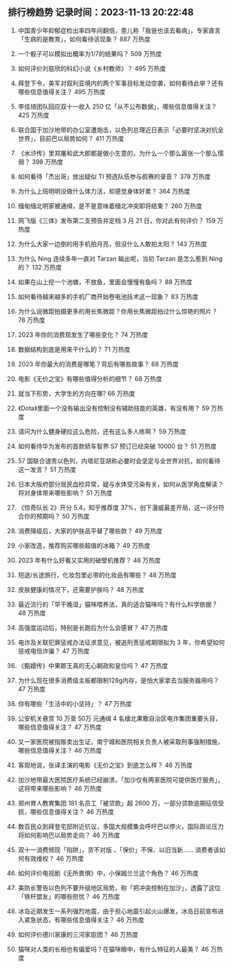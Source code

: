 
## 排行榜趋势 记录时间：2023-11-13 20:22:48
  
  1. 中国青少年抑郁症检出率四年间翻倍，患儿称「我爸也该去看病」，专家直言「生病的是教育」，如何看待该现象？ 887 万热度
    
  2. 一个骰子可以模拟出概率为1/7的结果吗？ 509 万热度
    
  3. 如何评价刘慈欣的科幻小说《乡村教师》？ 495 万热度
    
  4. 拜登下令，美军对叙利亚境内的两个军事目标发动空袭，如何看待此举？还有哪些信息值得关注？ 495 万热度
    
  5. 李佳琦团队回应双十一收入 250 亿「从不公布数据」，哪些信息值得关注？ 425 万热度
    
  6. 联合国于加沙地带的办公室遭炮击，以色列总理近日表示「必要时坚决对抗全世界」，目前巴以局势如何？ 411 万热度
    
  7. 《水浒传》里郑屠和武大郎都是做小生意的，为什么一个那么嚣张一个那么懦弱？ 398 万热度
    
  8. 如何看待「杰出哥」放出疑似 TI 预选队伍参与假赛的录音？ 378 万热度
    
  9. 为什么上班明明没做什么体力活，却感觉身体好累？ 364 万热度
    
  10. 缅甸缅北明家被通缉，是不是意味着缅北冲突即将结束？ 260 万热度
    
  11. 网飞版《三体》发布第二支预告并定档 3 月 21 日，你对此有何评价？ 159 万热度
    
  12. 为什么大家一边倒的用手机拍月亮，但没什么人敢拍太阳？ 143 万热度
    
  13. 为什么 Ning 连续多年一直对 Tarzan 输出呢，当初 Tarzan 是怎么惹到 Ning 的？ 132 万热度
    
  14. 如果在山上挖一个池塘，不放鱼，里面会慢慢有鱼吗？ 88 万热度
    
  15. 如何看待越来越多的手机厂商开始卷电池技术这一现象？ 83 万热度
    
  16. 为什么说微距拍摄更多的用长焦微距？你用长焦微距拍过什么惊艳的照片？ 78 万热度
    
  17. 2023 年你的消费观发生了哪些变化？ 74 万热度
    
  18. 数据结构到底是用来干什么的？ 71 万热度
    
  19. 2023 年你最大的消费是哪笔？背后有哪些故事？ 68 万热度
    
  20. 电影《无价之宝》有哪些值得分析的细节？ 68 万热度
    
  21. 就当下形势，大学生的方向在哪? 66 万热度
    
  22. 《Dota》里面一个没有输出没有控制没有辅助技能的英雄，有没有用？ 59 万热度
    
  23. 请问为什么健身硬拉这么危险，还有这么多人练啊？ 59 万热度
    
  24. 如何看待华为发布的首款轿车智界 S7 预订已经突破 10000 台？ 51 万热度
    
  25. 57 国联合谴责以色列，内塔尼亚胡称必要时会坚定与全世界对抗，如何看待这一发言？ 51 万热度
    
  26. 日本大阪府部分居民血检异常，疑与水体受污染有关，如何从医学角度解读？将对身体带来哪些影响？ 51 万热度
    
  27. 《惊奇队长 2》开分 5.4，知乎推荐度 37%，创下漫威最差开局，这一评分符合你的预期吗？ 50 万热度
    
  28. 消费降级后，大家的护肤品平替了哪些款？ 49 万热度
    
  29. 小家改造，推荐购买哪些超值的冰箱？ 49 万热度
    
  30. 2023 年有什么好看又实用的破壁机推荐？ 48 万热度
    
  31. 短途/长途旅行，化妆包里必带的化妆品有哪些？ 48 万热度
    
  32. 皮肤健康的情况下，还需要护肤吗？ 48 万热度
    
  33. 最近流行的「早干晚湿」猫咪喂养法，真的适合猫咪吗？有什么科学依据？ 48 万热度
    
  34. 高强度运动后，特别是长跑后为什么会感冒？ 47 万热度
    
  35. 电诈及关联犯罪惩戒办法征求意见，被追刑责惩戒期限拟为 3 年，你希望如何惩戒电信诈骗？ 47 万热度
    
  36. 《甄嬛传》中果郡王真的无心朝政和皇位吗？ 47 万热度
    
  37. 为什么现在很多消费级主板都限制128g内存，是怕大家拿去当服务器用吗？ 47 万热度
    
  38. 你有哪些「生活中的小坚持」？ 47 万热度
    
  39. 公安机关悬赏 10 万至 50万 元通缉 4 名缅北果敢自治区电诈集团重要头目，哪些信息值得关注？ 47 万热度
    
  40. 又一家医院被指贩卖出生证，南宁城和医院相关负责人被采取刑事强制措施，哪些信息值得关注？ 46 万热度
    
  41. 客观地说，张译主演的电影《无价之宝》到底怎么样？ 46 万热度
    
  42. 加沙地带最大医院医疗系统已经崩溃，「加沙仅有两家医院可提供医疗服务」，这将带来哪些影响？ 46 万热度
    
  43. 郑州育人教育集团 181 名员工「被贷款」超 2600 万，一部分贷款逾期征信受损，哪些信息值得关注？ 46 万热度
    
  44. 数百民众到拜登宅邸附近抗议，多国大规模集会呼吁巴以停火，国际舆论压力将如何影响巴以局势走向？ 46 万热度
    
  45. 双十一消费频现「陷阱」，货不对版 、「保价」不保、以旧当新…… 消费者该如何有效维权？ 46 万热度
    
  46. 如何评价电视剧《无所畏惧》中，小保姆兰兰这个角色？ 46 万热度
    
  47. 美防长警告以色列不要升级地区局势，称「把冲突控制在加沙」，透露了这位「铁杆盟友」的哪些担忧？ 46 万热度
    
  48. 冰岛近期发生一系列强烈地震，由于担心地震引起火山爆发，冰岛日前宣布进入紧急状态，有哪些信息值得关注？ 46 万热度
    
  49. 如何评价德川家康的三河家臣团？ 46 万热度
    
  50. 猫咪对人类的长相也有偏爱吗？在猫咪眼中，有什么特征的人最美？ 46 万热度
    